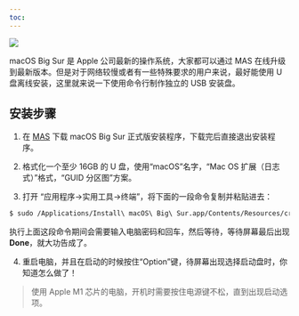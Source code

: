 ```yaml
---
toc:
---
```


![](/images/big-sur.jpg)

macOS Big Sur 是 Apple 公司最新的操作系统，大家都可以通过 MAS 在线升级到最新版本。但是对于网络较慢或者有一些特殊要求的用户来说，最好能使用 U 盘离线安装，这里就来说一下使用命令行制作独立的 USB 安装盘。

<!--more-->

## 安装步骤

1. 在 [MAS](https://apps.apple.com/cn/app/macos-big-sur/id1526878132?mt=12) 下载 macOS Big Sur 正式版安装程序，下载完后直接退出安装程序。

2. 格式化一个至少 16GB 的 U 盘，使用“macOS”名字，“Mac OS 扩展（日志式）”格式，“GUID 分区图”方案。

3. 打开 “应用程序→实用工具→终端”，将下面的一段命令复制并粘贴进去：
```bash
$ sudo /Applications/Install\ macOS\ Big\ Sur.app/Contents/Resources/createinstallmedia --volume /Volumes/macOS --nointeraction
```
执行上面这段命令期间会需要输入电脑密码和回车，然后等待，等待屏幕最后出现 **Done**，就大功告成了。

4. 重启电脑，并且在启动的时候按住“Option”键，待屏幕出现选择启动盘时，你知道怎么做了！
> 使用 Apple M1 芯片的电脑，开机时需要按住电源键不松，直到出现启动选项。

